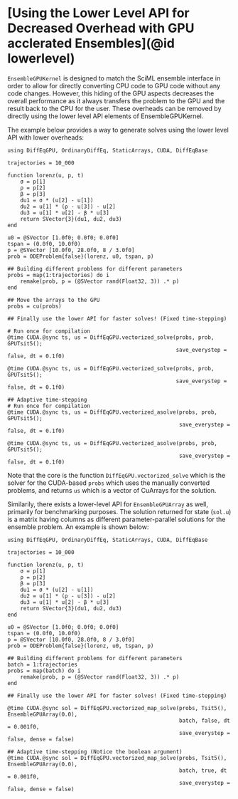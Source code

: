 # [Using the Lower Level API for Decreased Overhead with GPU acclerated Ensembles](@id lowerlevel)

`EnsembleGPUKernel` is designed to match the SciML ensemble interface in order to allow for directly
converting CPU code to GPU code without any code changes. However, this hiding of the GPU aspects
decreases the overall performance as it always transfers the problem to the GPU and the result back
to the CPU for the user. These overheads can be removed by directly using the lower level API elements
of EnsembleGPUKernel.

The example below provides a way to generate solves using the lower level API with lower overheads:

```@example lower_level
using DiffEqGPU, OrdinaryDiffEq, StaticArrays, CUDA, DiffEqBase

trajectories = 10_000

function lorenz(u, p, t)
    σ = p[1]
    ρ = p[2]
    β = p[3]
    du1 = σ * (u[2] - u[1])
    du2 = u[1] * (ρ - u[3]) - u[2]
    du3 = u[1] * u[2] - β * u[3]
    return SVector{3}(du1, du2, du3)
end

u0 = @SVector [1.0f0; 0.0f0; 0.0f0]
tspan = (0.0f0, 10.0f0)
p = @SVector [10.0f0, 28.0f0, 8 / 3.0f0]
prob = ODEProblem{false}(lorenz, u0, tspan, p)

## Building different problems for different parameters
probs = map(1:trajectories) do i
    remake(prob, p = (@SVector rand(Float32, 3)) .* p)
end

## Move the arrays to the GPU
probs = cu(probs)

## Finally use the lower API for faster solves! (Fixed time-stepping)

# Run once for compilation
@time CUDA.@sync ts, us = DiffEqGPU.vectorized_solve(probs, prob, GPUTsit5();
                                                     save_everystep = false, dt = 0.1f0)

@time CUDA.@sync ts, us = DiffEqGPU.vectorized_solve(probs, prob, GPUTsit5();
                                                     save_everystep = false, dt = 0.1f0)

## Adaptive time-stepping
# Run once for compilation
@time CUDA.@sync ts, us = DiffEqGPU.vectorized_asolve(probs, prob, GPUTsit5();
                                                      save_everystep = false, dt = 0.1f0)

@time CUDA.@sync ts, us = DiffEqGPU.vectorized_asolve(probs, prob, GPUTsit5();
                                                      save_everystep = false, dt = 0.1f0)
```

Note that the core is the function `DiffEqGPU.vectorized_solve` which is the solver for the CUDA-based `probs`
which uses the manually converted problems, and returns `us` which is a vector of CuArrays for the solution.

Similarily, there exists a lower-level API for `EnsembleGPUArray` as well, primarily for benchmarking purposes. The solution
returned for state (`sol.u`) is a matrix having columns as different parameter-parallel solutions for the ensemble problem.
An example is shown below:

```@example lower_level
using DiffEqGPU, OrdinaryDiffEq, StaticArrays, CUDA, DiffEqBase

trajectories = 10_000

function lorenz(u, p, t)
    σ = p[1]
    ρ = p[2]
    β = p[3]
    du1 = σ * (u[2] - u[1])
    du2 = u[1] * (ρ - u[3]) - u[2]
    du3 = u[1] * u[2] - β * u[3]
    return SVector{3}(du1, du2, du3)
end

u0 = @SVector [1.0f0; 0.0f0; 0.0f0]
tspan = (0.0f0, 10.0f0)
p = @SVector [10.0f0, 28.0f0, 8 / 3.0f0]
prob = ODEProblem{false}(lorenz, u0, tspan, p)

## Building different problems for different parameters
batch = 1:trajectories
probs = map(batch) do i
    remake(prob, p = (@SVector rand(Float32, 3)) .* p)
end

## Finally use the lower API for faster solves! (Fixed time-stepping)

@time CUDA.@sync sol = DiffEqGPU.vectorized_map_solve(probs, Tsit5(), EnsembleGPUArray(0.0),
                                                      batch, false, dt = 0.001f0,
                                                      save_everystep = false, dense = false)

## Adaptive time-stepping (Notice the boolean argument)
@time CUDA.@sync sol = DiffEqGPU.vectorized_map_solve(probs, Tsit5(), EnsembleGPUArray(0.0),
                                                      batch, true, dt = 0.001f0,
                                                      save_everystep = false, dense = false)
```
